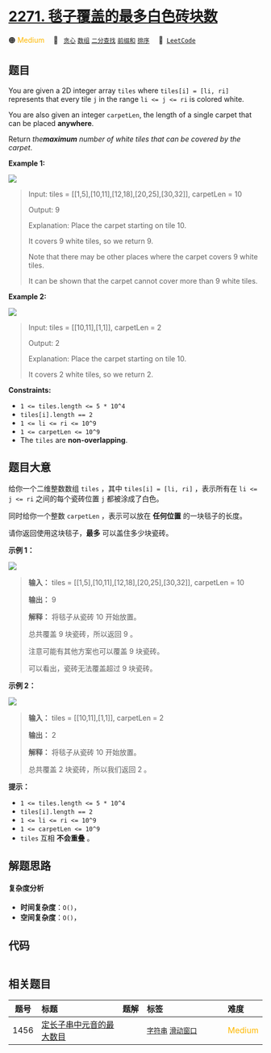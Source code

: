# [2271. 毯子覆盖的最多白色砖块数](https://leetcode.com/problems/maximum-white-tiles-covered-by-a-carpet)

🟠 <font color=#ffb800>Medium</font>&emsp; 🔖&ensp; [`贪心`](/leetcode/outline/tag/greedy.md) [`数组`](/leetcode/outline/tag/array.md) [`二分查找`](/leetcode/outline/tag/binary-search.md) [`前缀和`](/leetcode/outline/tag/prefix-sum.md) [`排序`](/leetcode/outline/tag/sorting.md)&emsp; 🔗&ensp;[`LeetCode`](https://leetcode.com/problems/maximum-white-tiles-covered-by-a-carpet)

## 题目

You are given a 2D integer array `tiles` where `tiles[i] = [li, ri]`
represents that every tile `j` in the range `li <= j <= ri` is colored white.

You are also given an integer `carpetLen`, the length of a single carpet that
can be placed **anywhere**.

Return _the**maximum** number of white tiles that can be covered by the
carpet_.



**Example 1:**

![](https://assets.leetcode.com/uploads/2022/03/25/example1drawio3.png)

> Input: tiles = [[1,5],[10,11],[12,18],[20,25],[30,32]], carpetLen = 10
> 
> Output: 9
> 
> Explanation: Place the carpet starting on tile 10. 
> 
> It covers 9 white tiles, so we return 9.
> 
> Note that there may be other places where the carpet covers 9 white tiles.
> 
> It can be shown that the carpet cannot cover more than 9 white tiles.

**Example 2:**

![](https://assets.leetcode.com/uploads/2022/03/24/example2drawio.png)

> Input: tiles = [[10,11],[1,1]], carpetLen = 2
> 
> Output: 2
> 
> Explanation: Place the carpet starting on tile 10. 
> 
> It covers 2 white tiles, so we return 2.

**Constraints:**

  * `1 <= tiles.length <= 5 * 10^4`
  * `tiles[i].length == 2`
  * `1 <= li <= ri <= 10^9`
  * `1 <= carpetLen <= 10^9`
  * The `tiles` are **non-overlapping**.


## 题目大意

给你一个二维整数数组 `tiles` ，其中 `tiles[i] = [li, ri]` ，表示所有在 `li <= j <= ri` 之间的每个瓷砖位置
`j` 都被涂成了白色。

同时给你一个整数 `carpetLen` ，表示可以放在 **任何位置**  的一块毯子的长度。

请你返回使用这块毯子，**最多**  可以盖住多少块瓷砖。



**示例 1：**

![](https://assets.leetcode.com/uploads/2022/03/25/example1drawio3.png)

> 
> 
> 
> 
> 
> **输入：** tiles = [[1,5],[10,11],[12,18],[20,25],[30,32]], carpetLen = 10
> 
> **输出：** 9
> 
> **解释：** 将毯子从瓷砖 10 开始放置。
> 
> 总共覆盖 9 块瓷砖，所以返回 9 。
> 
> 注意可能有其他方案也可以覆盖 9 块瓷砖。
> 
> 可以看出，瓷砖无法覆盖超过 9 块瓷砖。
> 
> 

**示例 2：**

![](https://assets.leetcode.com/uploads/2022/03/24/example2drawio.png)

> 
> 
> 
> 
> 
> **输入：** tiles = [[10,11],[1,1]], carpetLen = 2
> 
> **输出：** 2
> 
> **解释：** 将毯子从瓷砖 10 开始放置。
> 
> 总共覆盖 2 块瓷砖，所以我们返回 2 。
> 
> 



**提示：**

  * `1 <= tiles.length <= 5 * 10^4`
  * `tiles[i].length == 2`
  * `1 <= li <= ri <= 10^9`
  * `1 <= carpetLen <= 10^9`
  * `tiles` 互相 **不会重叠**  。


## 解题思路

#### 复杂度分析

- **时间复杂度**：`O()`，
- **空间复杂度**：`O()`，

## 代码

```javascript

```

## 相关题目

<!-- prettier-ignore -->
| 题号 | 标题 | 题解 | 标签 | 难度 |
| :------: | :------ | :------: | :------ | :------ |
| 1456 | [定长子串中元音的最大数目](https://leetcode.com/problems/maximum-number-of-vowels-in-a-substring-of-given-length) |  |  [`字符串`](/leetcode/outline/tag/string.md) [`滑动窗口`](/leetcode/outline/tag/sliding-window.md) | <font color=#ffb800>Medium</font> |

<style>
.blue {
    background-color: #096dd9;
    padding: 0.25rem 0.5rem;
    margin: 0;
    font-size: 0.85em;
    border-radius: 3px;
    color: white;
    font-weight: 500;
}
table th:first-of-type { width: 10%; }
table th:nth-of-type(2) { width: 35%; }
table th:nth-of-type(3) { width: 10%; }
table th:nth-of-type(4) { width: 35%; }
table th:nth-of-type(5) { width: 10%; }
</style>
